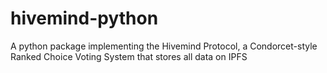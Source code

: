 # hivemind-python
A python package implementing the Hivemind Protocol, a Condorcet-style Ranked Choice Voting System that stores all data on IPFS
